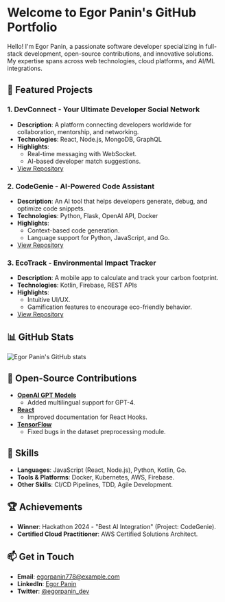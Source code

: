 # Welcome to Egor Panin's GitHub Portfolio

Hello! I'm Egor Panin, a passionate software developer specializing in full-stack development, open-source contributions, and innovative solutions. My expertise spans across web technologies, cloud platforms, and AI/ML integrations.

## 🔭 Featured Projects

### 1. **DevConnect** - Your Ultimate Developer Social Network
   - **Description**: A platform connecting developers worldwide for collaboration, mentorship, and networking.
   - **Technologies**: React, Node.js, MongoDB, GraphQL
   - **Highlights**:
     - Real-time messaging with WebSocket.
     - AI-based developer match suggestions.
   - [View Repository](https://github.com/egorpanin778/devconnect)

### 2. **CodeGenie** - AI-Powered Code Assistant
   - **Description**: An AI tool that helps developers generate, debug, and optimize code snippets.
   - **Technologies**: Python, Flask, OpenAI API, Docker
   - **Highlights**:
     - Context-based code generation.
     - Language support for Python, JavaScript, and Go.
   - [View Repository](https://github.com/egorpanin778/codegenie)

### 3. **EcoTrack** - Environmental Impact Tracker
   - **Description**: A mobile app to calculate and track your carbon footprint.
   - **Technologies**: Kotlin, Firebase, REST APIs
   - **Highlights**:
     - Intuitive UI/UX.
     - Gamification features to encourage eco-friendly behavior.
   - [View Repository](https://github.com/egorpanin778/ecotrack)

## 📊 GitHub Stats
![Egor Panin's GitHub stats](https://github-readme-stats.vercel.app/api?username=egorpanin778&show_icons=true&theme=radical)

## 🤝 Open-Source Contributions
- **[OpenAI GPT Models](https://github.com/openai/gpt)**
  - Added multilingual support for GPT-4.
- **[React](https://github.com/facebook/react)**
  - Improved documentation for React Hooks.
- **[TensorFlow](https://github.com/tensorflow/tensorflow)**
  - Fixed bugs in the dataset preprocessing module.

## 🌱 Skills
- **Languages**: JavaScript (React, Node.js), Python, Kotlin, Go.
- **Tools & Platforms**: Docker, Kubernetes, AWS, Firebase.
- **Other Skills**: CI/CD Pipelines, TDD, Agile Development.

## 🏆 Achievements
- **Winner**: Hackathon 2024 - "Best AI Integration" (Project: CodeGenie).
- **Certified Cloud Practitioner**: AWS Certified Solutions Architect.

## 📫 Get in Touch
- **Email**: egorpanin778@example.com
- **LinkedIn**: [Egor Panin](https://linkedin.com/in/egorpanin778)
- **Twitter**: [@egorpanin_dev](https://twitter.com/egorpanin_dev)
